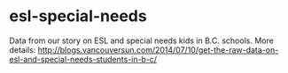 esl-special-needs
====

Data from our story on ESL and special needs kids in B.C. schools. More details: http://blogs.vancouversun.com/2014/07/10/get-the-raw-data-on-esl-and-special-needs-students-in-b-c/